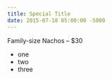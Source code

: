 ```yaml
---
title: Special Title
date: 2015-07-18 05:00:00 -5000
---
```


Family-size Nachos – $30

- one
- two
- three
